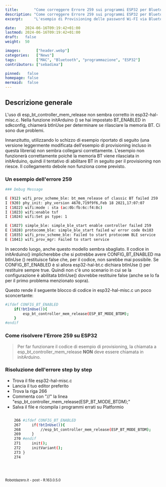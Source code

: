 ```yaml
---
title:       "Come correggere Errore 259 sui programmi ESP32 per Bluetooth"
description: "Come correggere Errore 259 sui programmi ESP32 per Bluetooth"
excerpt:     "L'esempio di Provisioning delle password Wi-FI via Bluetooth pare non funzionare correttamente su Platformio ed ESP32 nella ultima release delle librerie. Vediamo come correggere velocemente questo errore ..."

date:    2024-06-16T09:19:42+01:00
lastmod: 2024-06-16T09:19:42+01:00
draft:   false
weight:  50

images:       ["header.webp"]
categories:   ["News"]
tags:         ["MAC", "Bluetooth", "programmazione", "ESP32"]
contributors: ["sebadima"]

pinned:   false
homepage: false
mermaid:  false
---
```



## Descrizione generale

L'uso di esp_bt_controller_mem_release non sembra corretto in esp32-hal-misc.c. Nella funzione initArduino () se hai impostato BT_ENABLED in sdkconfig, chiamerà btInUse per determinare se rilasciare la memoria BT. Ci sono due problemi.

Innanzitutto, utilizzando lo schizzo di esempio riportato di seguito (una versione leggermente modificata dell'esempio di provisioning incluso in questa libreria) non sembra collegarsi correttamente. L'esempio non funzionerà correttamente poiché la memoria BT viene rilasciata in initArduino, quindi il tentativo di abilitare BT in seguito per il provisioning non riesce. Il collegamento debole non funziona come previsto.

### Un esempio dell'errore 259

```bash
### Debug Message

E (912) wifi_prov_scheme_ble: bt_mem_release of classic BT failed 259
I (920) phy_init: phy_version 4670,719f9f6,Feb 18 2021,17:07:07
I (1022) wifi:mode : sta (ac:0b:fb:6c:f4:8c)
I (1023) wifi:enable tsf
I (1024) wifi:Set ps type: 1

E (1027) simple_ble: simple_ble_start enable controller failed 259
E (1028) protocomm_ble: simple_ble_start failed w/ error code 0x103
E (1035) wifi_prov_scheme_ble: Failed to start protocomm BLE service
E (1041) wifi_prov_mgr: Failed to start service

```

In secondo luogo, anche questo modello sembra sbagliato. Il codice in initArduino() implicherebbe che si potrebbe avere CONFIG_BT_ENABLED ma btInUse () restituisce false che, per il codice, non sarebbe mai possibile. Se CONFIG_BT_ENABLED è sì allora esp32-hal-bt.c dichiara btInUse () per restituire sempre true. Quindi non c'è uno scenario in cui se la configurazione è abilitata btInUse() dovrebbe restituire false (anche se lo fa per il primo problema menzionato sopra).

Questo rende il seguente blocco di codice in esp32-hal-misc.c un poco sconcertante:



```bash
#ifdef CONFIG_BT_ENABLED
    if(!btInUse()){
        esp_bt_controller_mem_release(ESP_BT_MODE_BTDM);
    }
#endif
```

### Come risolvere l'Errore 259 su ESP32

> Per far funzionare il codice di esempio di provisioning, la chiamata a esp_bt_controller_mem_release **NON** deve essere chiamata in initArduino.

### Risoluzione dell'errore step by step

- Trova il file esp32-hal-misc.c 
- Lancia il tuo editor preferito
- Trova la riga 266
- Commenta con "//" la linea  "esp_bt_controller_mem_release(ESP_BT_MODE_BTDM);"
- Salva il file e ricompila i programmi errati su Platformio

```bash

    266 #ifdef CONFIG_BT_ENABLED
    267     if(!btInUse()){
    268         //esp_bt_controller_mem_release(ESP_BT_MODE_BTDM);
    269     }
    270 #endif
    271     init();
    272     initVariant();
    273 }
    274 

```


<br>
<br>
<p style="font-size: 0.80em;">Robotdazero.it - post - R.163.0.5.0</p>